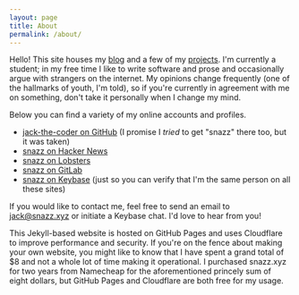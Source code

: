 ```yaml
---
layout: page
title: About
permalink: /about/
---
```


Hello! This site houses my [blog](https://www.snazz.xyz/) and a few of my [projects](https://www.snazz.xyz/projects/). I'm currently a student; in my free time I like to write software and prose and occasionally argue with strangers on the internet. My opinions change frequently (one of the hallmarks of youth, I'm told), so if you're currently in agreement with me on something, don't take it personally when I change my mind. 

Below you can find a variety of my online accounts and profiles. 

- [jack-the-coder on GitHub](https://github.com/jack-the-coder) (I promise I *tried* to get "snazz" there too, but it was taken)
- [snazz on Hacker News](https://news.ycombinator.com/user?id=snazz)
- [snazz on Lobsters](https://lobste.rs/u/snazz)
- [snazz on GitLab](https://gitlab.com/snazz)
- [snazz on Keybase](https://keybase.io/snazz) (just so you can verify that I'm the same person on all these sites)

If you would like to contact me, feel free to send an email to jack@snazz.xyz or initiate a Keybase chat. I'd love to hear from you!

This Jekyll-based website is hosted on GitHub Pages and uses Cloudflare to improve performance and security. If you're on the fence about making your own website, you might like to know that I have spent a grand total of $8 and not a whole lot of time making it operational. I purchased snazz.xyz for two years from Namecheap for the aforementioned princely sum of eight dollars, but GitHub Pages and Cloudflare are both free for my usage. 
